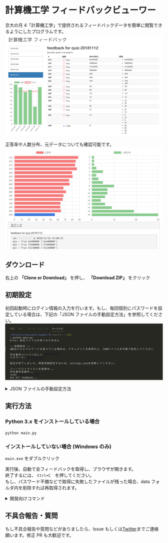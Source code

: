 # 計算機工学 フィードバックビューワー

京大の月 4「計算機工学」で提供されるフィードバックデータを簡単に閲覧できるようにしたプログラムです。
![Main Image](./img/main1.png)

正答率や人数分布、元データについても確認可能です。
![Main Image 2](./img/main2.png)

## ダウンロード

右上の **「Clone or Download」** を押し、 **「Download ZIP」** をクリック

## 初期設定

初回起動時にログイン情報の入力を行います。もし、毎回個別にパスワードを設定している場合は、下記の「JSON ファイルの手動設定方法」を参照してください。
![Init Image 2](./img/init_settings.png)

<details>
<summary>JSON ファイルの手動設定方法</summary>

- `settings.sample.json` を `settings.json` にリネーム
- `student_num`と `password` を記入(変換の必要はありません)
- もし個別でパスワードを設定している場合は、以下のような形式で挿入

```
    "password_each": {
        "日付(ex.20181001)": "個別のパスワード"
    },
```

</details>

## 実行方法

### Python 3.x をインストールしている場合

```
python main.py
```

### インストールしていない場合 (Windows のみ)

`main.exe` をダブルクリック

実行後、自動で全フィードバックを取得し、ブラウザが開きます。  
終了するには、 `Ctrl+C`　を押してください。  
もし、パスワード不備などで取得に失敗したファイルが残った場合、data フォルダ内を削除すれば再取得されます。

<details>
<summary>開発向けコマンド</summary>

### テスト

`main.py` があるディレクトリにて、

```
python -m tests.test_main
```

</details>

## 不具合報告・質問

もし不具合報告や質問などがありましたら、Issue もしくは[Twitter](https://twitter.com/d0ra1998)までご連絡願います。修正 PR も大歓迎です。

